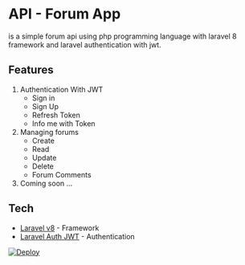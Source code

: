 # API - Forum App

is a simple forum api using php programming language with laravel 8 framework and laravel authentication with jwt.

## Features

1. Authentication With JWT
    - Sign in
    - Sign Up
    - Refresh Token
    - Info me with Token
2. Managing forums
    - Create
    - Read
    - Update
    - Delete
    - Forum Comments
3. Coming soon ...

## Tech

-   [Laravel v8](https://laravel.com) - Framework
-   [Laravel Auth JWT](https://jwt-auth.readthedocs.io/en/develop/laravel-installation) - Authentication

<a href="https://heroku.com/deploy?template=https://github.com/ardinur03/forum-app">
  <img src="https://www.herokucdn.com/deploy/button.svg" alt="Deploy">
</a>
